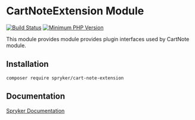 # CartNoteExtension Module
[![Build Status](https://travis-ci.org/spryker/cart-note-extension.svg)](https://travis-ci.org/spryker/cart-note-extension)
[![Minimum PHP Version](https://img.shields.io/badge/php-%3E%3D%207.2-8892BF.svg)](https://php.net/)

This module provides module provides plugin interfaces used by CartNote module.

## Installation

```
composer require spryker/cart-note-extension
```

## Documentation

[Spryker Documentation](https://academy.spryker.com/developing_with_spryker/module_guide/modules.html)
